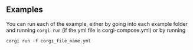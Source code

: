 ## Examples

You can run each of the example, either by going into each example folder and running `corgi run` (if the yml file is corgi-compose.yml) or by running 
```
corgi run -f corgi_file_name.yml
```
